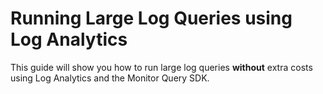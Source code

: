 # Running Large Log Queries using Log Analytics

This guide will show you how to run large log queries **without** extra costs using Log Analytics and the Monitor Query SDK.

